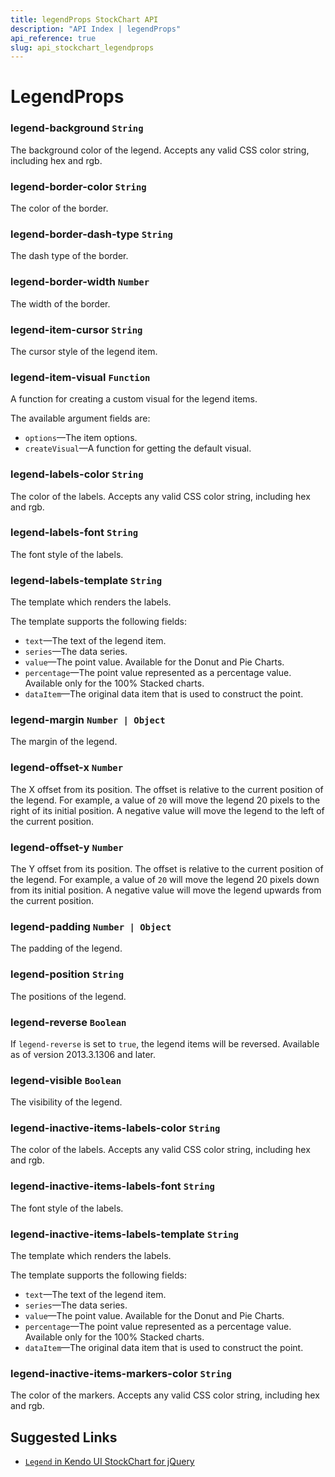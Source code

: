 ```yaml
---
title: legendProps StockChart API
description: "API Index | legendProps"
api_reference: true
slug: api_stockchart_legendprops
---
```


# LegendProps

### legend-background `String`

The background color of the legend. Accepts any valid CSS color string, including hex and rgb.

### legend-border-color `String`

The color of the border.

### legend-border-dash-type `String`

The dash type of the border.

### legend-border-width `Number`

The width of the border.

### legend-item-cursor `String`

The cursor style of the legend item.

### legend-item-visual `Function`

A function for creating a custom visual for the legend items.

The available argument fields are:

* `options`&mdash;The item options.
* `createVisual`&mdash;A function for getting the default visual.

### legend-labels-color `String`

The color of the labels. Accepts any valid CSS color string, including hex and rgb.

### legend-labels-font `String`

The font style of the labels.

### legend-labels-template `String`

The template which renders the labels.

The template supports the following fields:

* `text`&mdash;The text of the legend item.
* `series`&mdash;The data series.
* `value`&mdash;The point value. Available for the Donut and Pie Charts.
* `percentage`&mdash;The point value represented as a percentage value. Available only for the 100% Stacked charts.
* `dataItem`&mdash;The original data item that is used to construct the point.

### legend-margin `Number | Object`

The margin of the legend.

### legend-offset-x `Number`

The X offset from its position. The offset is relative to the current position of the legend. For example, a value of `20` will move the legend 20 pixels to the right of its initial position. A negative value will move the legend to the left of the current position.

### legend-offset-y `Number`

The Y offset from its position. The offset is relative to the current position of the legend. For example, a value of `20` will move the legend 20 pixels down from its initial position.  A negative value will move the legend upwards from the current position.

### legend-padding `Number | Object`

The padding of the legend.

### legend-position `String`

The positions of the legend.

### legend-reverse `Boolean`

If `legend-reverse` is set to `true`, the legend items will be reversed. Available as of version 2013.3.1306 and later.

### legend-visible `Boolean`

The visibility of the legend.

### legend-inactive-items-labels-color `String`

The color of the labels. Accepts any valid CSS color string, including hex and rgb.

### legend-inactive-items-labels-font `String`

The font style of the labels.

### legend-inactive-items-labels-template `String`

The template which renders the labels.

The template supports the following fields:

* `text`&mdash;The text of the legend item.
* `series`&mdash;The data series.
* `value`&mdash;The point value. Available for the Donut and Pie Charts.
* `percentage`&mdash;The point value represented as a percentage value. Available only for the 100% Stacked charts.
* `dataItem`&mdash;The original data item that is used to construct the point.

### legend-inactive-items-markers-color `String`

The color of the markers. Accepts any valid CSS color string, including hex and rgb.

## Suggested Links

* [`Legend` in Kendo UI StockChart for jQuery](https://docs.telerik.com/kendo-ui/api/javascript/dataviz/ui/stock-chart/configuration/legend)
